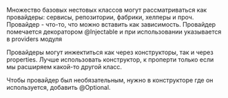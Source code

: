 Множество базовых нестовых классов могут рассматриваться как провайдеры: сервисы, репозитории, фабрики, хелперы и проч. Провайдер -
что-то, что можно вставить как зависимость. Провайдер помечается декоратором @Injectable и при использовании указывается в providers модуля

Провайдеры могут инжектиться как через конструкторы, так и через properties. Лучше использовать конструктор, к проперти только если
мы расширяем какой-то другой класс.

Чтобы провайдер был необязательным, нужно в конструкторе где он используется, добавить @Optional.

